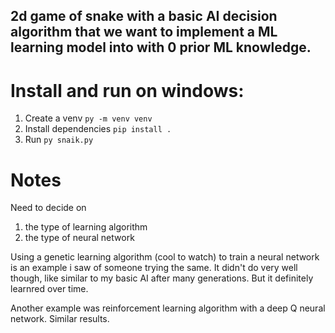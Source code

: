 ## 2d game of snake with a basic AI decision algorithm that we want to implement a ML learning model into with 0 prior ML knowledge. 

# Install and run on windows:
1. Create a venv `py -m venv venv`
2. Install dependencies `pip install .`
3. Run `py snaik.py`

# Notes

Need to decide on
1. the type of learning algorithm
2. the type of neural network

Using a genetic learning algorithm (cool to watch) to train a neural network is an example i saw of someone trying the same. It didn't do very well though, like similar to my basic AI after many generations. But it definitely learnred over time.

Another example was reinforcement learning algorithm with a deep Q neural network. Similar results.